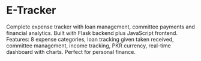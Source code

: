 # E-Tracker
Complete expense tracker with loan management, committee payments and financial analytics. Built with Flask backend plus JavaScript frontend. Features: 8 expense categories, loan tracking given taken received, committee management, income tracking, PKR currency, real-time dashboard with charts. Perfect for personal finance.
